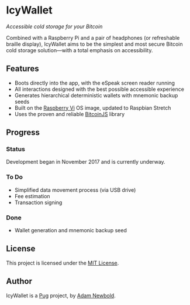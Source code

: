 # IcyWallet

_Accessible cold storage for your Bitcoin_

Combined with a Raspberry Pi and a pair of headphones (or refreshable braille display), IcyWallet aims to be the simplest and most secure Bitcoin cold storage solution—with a total emphasis on accessibility.

## Features

* Boots directly into the app, with the eSpeak screen reader running
* All interactions designed with the best possible accessible experience
* Generates hierarchical deterministic wallets with mnemonic backup seeds
* Built on the [Raspberry Vi](http://www.raspberryvi.org) OS image, updated to Raspbian Stretch
* Uses the proven and reliable [BitcoinJS](https://bitcoinjs.org) library

## Progress

### Status

Development began in November 2017 and is currently underway.

### To Do

* Simplified data movement process (via USB drive)
* Fee estimation
* Transaction signing

### Done

* Wallet generation and mnemonic backup seed

## License

This project is licensed under the [MIT License](LICENSE.md).

## Author

IcyWallet is a [Pug](https://pug.sh) project, by [Adam Newbold](https://github.com/newbold).